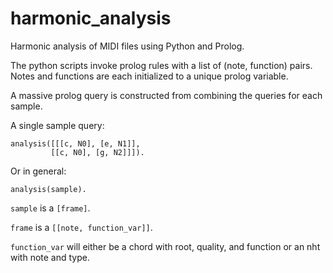 # harmonic_analysis
Harmonic analysis of MIDI files using Python and Prolog.

The python scripts invoke prolog rules with a list of (note, function) pairs.
Notes and functions are each initialized to a unique prolog variable.

A massive prolog query is constructed from combining the queries for each sample.

A single sample query:
```
analysis([[[c, N0], [e, N1]],
         [[c, N0], [g, N2]]]).
```

Or in general:
```
analysis(sample).
```

`sample` is a `[frame]`.

`frame` is a `[[note, function_var]]`.

`function_var` will either be a chord with root, quality, and function or an nht with note and type.
